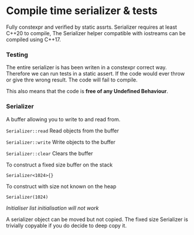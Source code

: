 
# Compile time serializer & tests

Fully constexpr and verified by static assrts. Serializer requires at least C++20 to compile, The Serializer helper compatible with iostreams can be compiled using C++17.

### Testing

The entire serializer is has been writen in a constexpr correct way. Therefore we can run tests in a static assert. If the code would ever throw or give thre wrong result. The code will fail to compile.

This also means that the code is **free of any Undefined Behaviour**.

### Serializer

A buffer allowing you to write to and read from.

`Serializer::read`  Read objects from the buffer

`Serializer::write` Write objects to the buffer

`Serializer::clear` Clears the buffer

To construct a fixed size buffer on the stack

`Serializer<1024>{}`

To construct with size not known on the heap

`Serializer(1024)`

*Initialiser list initialisation will not work*

A serializer object can be moved but not copied. The fixed size Serializer is trivially copyable if you do decide to deep copy it.

